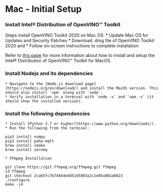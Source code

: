 # Mac - Initial Setup

### Install Intel® Distribution of OpenVINO™ Toolkit
Steps install OpenVINO Toolkit 2020 on Mac OS:
	* Update Mac OS for Updates and Security Patches
	* Download .dmg file of OpenVINO Toolkit 2020 and 
	* Follow on-screen instructions to complete installation

Refer to [this page](https://docs.openvinotoolkit.org/latest/_docs_install_guides_installing_openvino_macos.html) for more information about how to install and setup the Intel® Distribution of OpenVINO™ Toolkit for MacOS.

### Install Nodejs and its dependencies

	* Navigate to the [Node.js download page](https://nodejs.org/en/download/) and install the MacOS version. This should also install `npm` along with `node`. 
	* Verify installation in a terminal with `node -v` and `npm -v` (it should show the installed version).

### Install the following dependencies
	* Install [Python 3.7 or higher](https://www.python.org/downloads/). 
	* Run the following from the terminal:

```
pip3 install numpy
pip3 install paho-mqtt
brew install cmake
brew install zeromq
```

	* FFmpeg Installation

```
git clone https://git.ffmpeg.org/ffmpeg.git ffmpeg
cd ffmpeg
git checkout 2ca65fc7b74444edd51d5803a2c1e05a801a6023
./configure
make -j4
```
